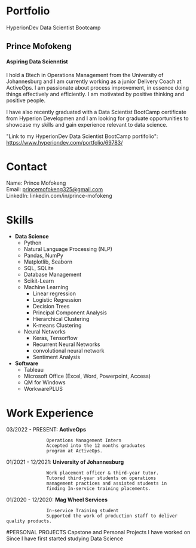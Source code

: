 # Portfolio
HyperionDev Data Scientist Bootcamp 

## Prince Mofokeng

#### Aspiring Data Scienntist
I hold a Btech in Operations Management from the University of Johannesburg and I am currently working as a junior Delivery Coach at ActiveOps. I am passionate about process 
improvement, in essence doing things effectively and efficiently. I am motivated by positive thinking and positive people.

I have also recently graduated with a Data Scientist BootCamp certificate from Hyperion Developmen and I am looking for graduate opportunities to showcase my skills and gain experience relevant to data science.

"Link to my HyperionDev Data Scientist BootCamp portifolio": https://www.hyperiondev.com/portfolio/69783/

# Contact

Name: Prince Mofokeng<br>
Email: princemofokeng325@gmail.com<br>
LinkedIn: linkedin.com/in/prince-mofokeng

# Skills
- **Data Science**
  - Python
  - Natural Language Processing (NLP)
  - Pandas, NumPy
  - Matplotlib, Seaborn
  - SQL, SQLite
  - Database Management
  - Scikit-Learn
  - Machine Learning
    - Linear regression
    - Logistic Regression
    - Decision Trees
    - Principal Component Analysis
    - Hierarchical Clustering
    - K-means Clustering
  - Neural Networks
    - Keras, Tensorflow
    - Recurrent Neural Networks
    - convolutional neural network
    - Sentiment Analysis 
- **Software**
  - Tableau
  - Microsoft Office (Excel, Word, Powerpoint, Access)
  - QM for Windows 
  - WorkwarePLUS

# Work Experience
03/2022 - PRESENT:      **ActiveOps** 

                   Operations Management Intern
                   Accepted into the 12 months graduates
                   program at ActiveOps.

01/2021 - 12/2021:    **University of Johannesburg**

                   Work placement officer & third-year tutor. 
                   Tutored third-year students on operations
                   management practices and assisted students in
                   finding In-service training placements.

01/2020 - 12/2020:    **Mag Wheel Services** 

                   In-service Training student
                   Supported the work of production staff to deliver quality products.


#PERSONAL PROJECTS
Capstone and Personal Projects I have worked on Since I have first started studying Data Science<br>
